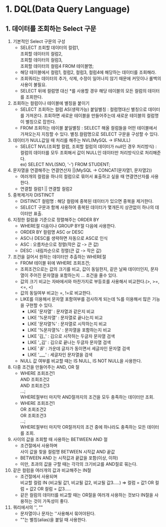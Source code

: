 # 1. DQL(Data Query Language)
## 1. 데이터를 조회하는 Select 구문
1. 기본적인 Select 구문의 구성
    - SELECT 조회할 데이터의 컬럼1,  
             조회할 데이터의 컬럼2,  
             조회할 데이터의 컬럼3,  
             조회할 데이터의 컬럼4
        FROM 테이블명;
    - 해당 테이블에서 컬럼1, 컬럼2, 컬럼3, 컬럼4에 해당하는 데이터를 조회해라.
    - 조회쿼리는 데이터의 추가, 삭제, 수정이 일어나지 않기 때문에 커밋이나 롤백의 사용이 불필요.
    - SELECT 뒤에 컬럼명 대신 *를 사용할 경우 해당 테이블의 모든 컬럼의 데이터를 조회한다.
2. 조회하는 컬럼이나 테이블에 별칭을 붙이기
    - SELECT 조회하는 컬럼 AS(생략가능) 붙일별칭 : 컬럼명대신 별칭으로 데이터를 가져온다. 조회하면 새로운 테이블을 만들어주는데 새로운 테이블의 컬럼명이 별칭으로 잡힌다.
    - FROM 조회하는 테이블 붙일별칭 : SELECT 해올 컬럼들을 어떤 테이블에서 가져오는지 지칭할 수 있다. 별칭.컬럼명으로 SELECT 구문을 구성할 수 있다.
3. 데이터가 NULL값일 때 처리를 해주는 NVL(MySQL -> IFNULL)
    - SELECT NVL(조회할 컬럼, 조회할 컬럼의 데이터가 null인 경우 처리방식) : 컬럼의 데이터를 모두 조회해서 값이 NULL인 데이터만 처리방식으로 처리해준다.  
    ex) SELECT NVL(SNO, '-')
            FROM STUDENT;
4. 문자열을 연결해주는 연결연산자 ||(MySQL -> CONCAT(문자열1, 문자열2))
    - 여러개의 컬럼을 하나의 컬럼으로 묶어서 표출하고 싶을 때 연결연산자를 사용한다.
    - 연결할 컬럼1 || 연결할 컬럼2
5. 중복제거자 DISTINCT
    - DISTINCT 컬럼명 : 해당 컬럼에 중복된 데이터가 있으면 중복을 제거한다.
    - SELECT 구문과 함께 사용하여 중복된 데이터가 몇개든지 상관없이 하나의 데이터만 표출.
6. 지정한 컬럼을 기준으로 정렬해주는 ORDER BY
    - WHERE절 다음이나 GROUP BY절 다음에 사용한다.
    - ORDER BY 컬럼명 ASC or DESC
    - ASC나 DESC를 생략하면 자동으로 ASC로 인식
    - ASC : 오름차순으로 정렬(작은 값 -> 큰 값)
    - DESC : 내림차순으로 정렬(큰 값 -> 작은 값)
7. 조건을 걸어서 원하는 데이터만 추출하는 WHERE절
    - FROM 테이블 뒤에 WHERE 조회조건;
    - 조회조건으로는 값의 크기를 비교, 값이 동일한지, 같은 날짜 데이터인지, 문자열이 주어진 문자열을 포함하는지 ... 조건을 줄수 있다.
    - 값의 크기 비교는 자바에서와 마찬가지로 부등호를 사용해서 비교한다.(>, >=, <=, <)
    - 값의 동일여부 비교는 =, !=로 비교한다.
    - LIKE를 이용해서 문자열 포함여부를 검사하게 되는데 %를 이용해서 많은 기능을 구현할 수 있다.
        - LIKE '문자열' : 문자열과 같은지 비교
        - LIKE '%문자열' : 문자열로 끝나는지 비교
        - LIKE '문자열%' : 문자열로 시작하는지 비교
        - LIKE '%문자열%' : 문자열을 포함하는지 비교
        - LIKE '김_' : 김으로 시작하는 두글자 문자열 검색
        - LIKE '_김' : 김으로 끝나는 두글자 문자열 검색
        - LIKE '_동_' : 가운데 글자가 동이면서 세글자인 문자열 검색
        - LIKE '___' : 세글자인 문자열을 검색
    - NULL 값 여부를 비교할 때는 IS NULL, IS NOT NULL을 사용한다.
8. 다중 조건을 만들어주는 AND, OR 절
    - WHERE 조회조건1  
        AND 조회조건2  
        AND 조회조건3  
        ...;  
      WHERE절부터 마지막 AND절까지의 조건을 모두 충족하는 데이터만 조회.
    - WHERE 조회조건1  
         OR 조회조건2  
         OR 조회조건3  
        ...;  
      WHERE절부터 마지막 OR절까지의 조건 중에 하나라도 충족하는 모든 데이터를 조회.
9. 사이의 값을 조회할 때 사용하는 BETWEEN AND 절
    - 조건절에서 사용하며  
      사이 값을 찾을 컬럼명 BETWEEN 시작값 AND 끝값
    - BETWEEN AND 는 시작값과 끝값을 포함(이상, 이하)
    - 미만, 초과의 값을 구할 때는 각각의 크기비교를 AND절로 묶는다.
10. 같은 컬럼을 여러개의 값과 비교해주는 IN절
    - 조건절에서 사용되며  
      비교할 컬럼 IN (비교될 값1, 비교될 값2, 비교될 값3.....) => 컬럼 = 값1 OR 컬럼 = 값2 OR 컬럼 = 값3.....
    - 같은 컬럼의 데이터를 비교할 때는 OR절을 여러개 사용하는 것보다 IN절을 사용하는 것이 가독성이 좋다.
11. 쿼리에서의 '', ""
    - 문자열이나 문자는 ''사용해서 묶어야된다.
    - ""는 별칭(alias)을 붙일 때 사용한다.